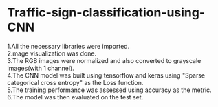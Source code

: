 # Traffic-sign-classification-using-CNN
1.All the necessary libraries were imported. <br />
2.mage visualization was done. <br />
3.The RGB images were normalized and also converted to grayscale images(with 1 channel). <br />
4.The CNN model was built using tensorflow and keras using "Sparse categorical cross entropy" as the Loss function. <br />
5.The training performance was assessed using accuracy as the metric. <br />
6.The model was then evaluated on the test set. <br />
